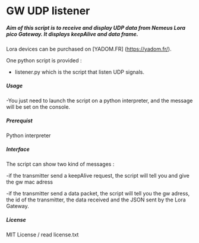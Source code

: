 # GW UDP listener

##### Aim of this script is to receive and display UDP data from Nemeus Lora pico Gateway. It displays keepAlive and data frame.

Lora devices can be purchased on [YADOM.FR]
(https://yadom.fr/).

One python script is provided :

- listener.py which is the script that listen UDP signals.

##### Usage

-You just need to launch the script on a python interpreter, and the message will be set on the console.

##### Prerequist

Python interpreter 

##### Interface

The script can show two kind of messages :

-if the transmitter send a keepAlive request, the script will tell you and give the gw mac adress

-if the transmitter send a data packet, the script will tell you the gw adress, the id of the transmitter, the data received and the JSON sent by the Lora Gateway.

##### License

MIT License / read license.txt